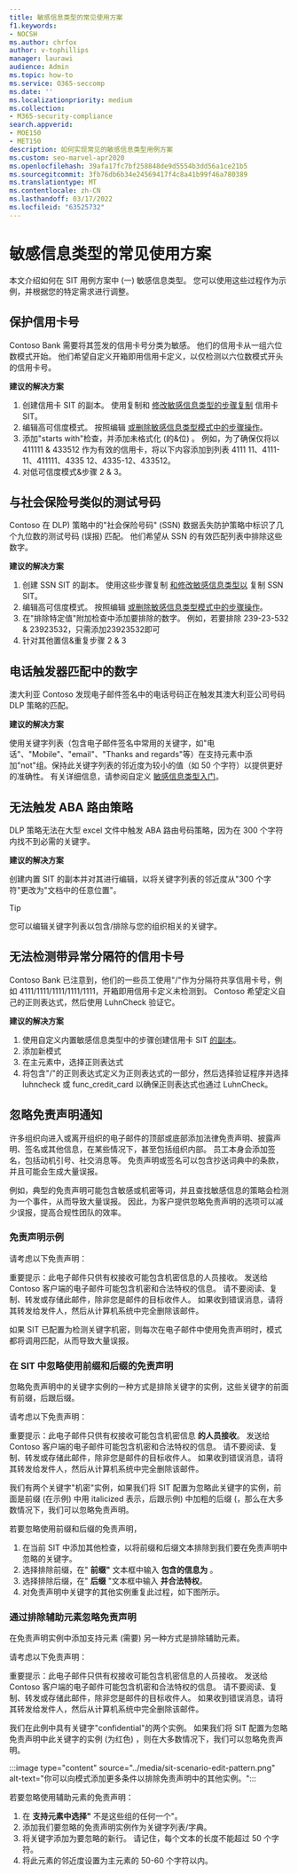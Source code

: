 ```yaml
---
title: 敏感信息类型的常见使用方案
f1.keywords:
- NOCSH
ms.author: chrfox
author: v-tophillips
manager: laurawi
audience: Admin
ms.topic: how-to
ms.service: O365-seccomp
ms.date: ''
ms.localizationpriority: medium
ms.collection:
- M365-security-compliance
search.appverid:
- MOE150
- MET150
description: 如何实现常见的敏感信息类型用例方案
ms.custom: seo-marvel-apr2020
ms.openlocfilehash: 39afa17fc7bf258848de9d5554b3dd56a1ce21b5
ms.sourcegitcommit: 3fb76db6b34e24569417f4c8a41b99f46a780389
ms.translationtype: MT
ms.contentlocale: zh-CN
ms.lasthandoff: 03/17/2022
ms.locfileid: "63525732"
---
```

# <a name="common-usage-scenarios-for-sensitive-information-types"></a>敏感信息类型的常见使用方案

本文介绍如何在 SIT 用例方案中 (一) 敏感信息类型。 您可以使用这些过程作为示例，并根据您的特定需求进行调整。

## <a name="protect-credit-card-numbers"></a>保护信用卡号

Contoso Bank 需要将其签发的信用卡号分类为敏感。 他们的信用卡从一组六位数模式开始。 他们希望自定义开箱即用信用卡定义，以仅检测以六位数模式开头的信用卡号。

**建议的解决方案**

1. 创建信用卡 SIT 的副本。 使用复制和 [修改敏感信息类型的步骤复制](create-a-custom-sensitive-information-type.md#copy-and-modify-a-sensitive-information-type) 信用卡 SIT。
1. 编辑高可信度模式。 按照编辑 [或删除敏感信息类型模式中的步骤操作](sit-get-started-exact-data-match-create-rule-package.md#edit-or-delete-the-sensitive-information-type-pattern)。
1. 添加"starts with"检查，并添加未格式化 (的&位) 。 例如，为了确保仅将以 411111 & 433512 作为有效的信用卡，将以下内容添加到列表 4111 11、4111-11、411111、4335 12、4335-12、433512。
1. 对低可信度模式&步骤 2 & 3。

## <a name="test-numbers-similar-to-social-security-numbers"></a>与社会保险号类似的测试号码

Contoso 在 DLP) 策略中的"社会保险号码" (SSN) 数据丢失防护策略中标识了几个九位数的测试号码 (误报) 匹配。 他们希望从 SSN 的有效匹配列表中排除这些数字。

**建议的解决方案**

1. 创建 SSN SIT 的副本。 使用这些步骤复制 [和修改敏感信息类型以](create-a-custom-sensitive-information-type.md#copy-and-modify-a-sensitive-information-type) 复制 SSN SIT。
1. 编辑高可信度模式。 按照编辑 [或删除敏感信息类型模式中的步骤操作](sit-get-started-exact-data-match-create-rule-package.md#edit-or-delete-the-sensitive-information-type-pattern)。
1. 在"排除特定值"附加检查中添加要排除的数字。 例如，若要排除 239-23-532 & 23923532，只需添加23923532即可
1. 针对其他置信&重复步骤 2 & 3

## <a name="phone-numbers-in-signature-trigger-match"></a>电话触发器匹配中的数字

澳大利亚 Contoso 发现电子邮件签名中的电话号码正在触发其澳大利亚公司号码 DLP 策略的匹配。

**建议的解决方案**

使用关键字列表（包含电子邮件签名中常用的关键字，如"电话"、"Mobile"、"email"、"Thanks and regards"等）在支持元素中添加"not"组。保持此关键字列表的邻近度为较小的值（如 50 个字符）以提供更好的准确性。 有关详细信息，请参阅自定义 [敏感信息类型入门](create-a-custom-sensitive-information-type.md)。

## <a name="unable-to-trigger-aba-routing-policy"></a>无法触发 ABA 路由策略

DLP 策略无法在大型 excel 文件中触发 ABA 路由号码策略，因为在 300 个字符内找不到必需的关键字。

**建议的解决方案**

创建内置 SIT 的副本并对其进行编辑，以将关键字列表的邻近度从"300 个字符"更改为"文档中的任意位置"。

> [!TIP]
> 您可以编辑关键字列表以包含/排除与您的组织相关的关键字。

## <a name="unable-to-detect-credit-card-numbers-with-unusual-delimiters"></a>无法检测带异常分隔符的信用卡号

Contoso Bank 已注意到，他们的一些员工使用"/"作为分隔符共享信用卡号，例如 4111/1111/1111/1111/1111，开箱即用信用卡定义未检测到。 Contoso 希望定义自己的正则表达式，然后使用 LuhnCheck 验证它。

**建议的解决方案**

1. 使用自定义内置敏感信息类型中的步骤创建信用卡 SIT [的副本](customize-a-built-in-sensitive-information-type.md)。
1. 添加新模式
1. 在主元素中，选择正则表达式
1. 将包含"/"的正则表达式定义为正则表达式的一部分，然后选择验证程序并选择 luhncheck 或 func_credit_card 以确保正则表达式也通过 LuhnCheck。

## <a name="ignore-a-disclaimer-notice"></a>忽略免责声明通知

许多组织向进入或离开组织的电子邮件的顶部或底部添加法律免责声明、披露声明、签名或其他信息，在某些情况下，甚至包括组织内部。 员工本身会添加签名，包括动机引号、社交消息等。 免责声明或签名可以包含抄送词典中的条款，并且可能会生成大量误报。  

例如，典型的免责声明可能包含敏感或机密等词，并且查找敏感信息的策略会检测为一个事件，从而导致大量误报。 因此，为客户提供忽略免责声明的选项可以减少误报，提高合规性团队的效率。

### <a name="example-of-disclaimer"></a>免责声明示例

请考虑以下免责声明：

重要提示：此电子邮件只供有权接收可能包含机密信息的人员接收。 发送给 Contoso 客户端的电子邮件可能包含机密和合法特权的信息。 请不要阅读、复制、转发或存储此邮件，除非您是邮件的目标收件人。 如果收到错误消息，请将其转发给发件人，然后从计算机系统中完全删除该邮件。

如果 SIT 已配置为检测关键字机密，则每次在电子邮件中使用免责声明时，模式都将调用匹配，从而导致大量误报。

### <a name="ignore-disclaimer-using-prefix-and-suffix-in-sit"></a>在 SIT 中忽略使用前缀和后缀的免责声明

忽略免责声明中的关键字实例的一种方式是排除关键字的实例，这些关键字的前面有前缀，后跟后缀。

请考虑以下免责声明：

重要提示：此电子邮件只供有权接收可能包含机密信息 **的人员接收**。 发送给 Contoso 客户端的电子邮件可能包含机密和合法特权的信息。 请不要阅读、复制、转发或存储此邮件，除非您是邮件的目标收件人。 如果收到错误消息，请将其转发给发件人，然后从计算机系统中完全删除该邮件。

我们有两个关键字"机密"实例，如果我们将 SIT 配置为忽略此关键字的实例，前面是前缀 (在示例) 中用 italicized 表示，后跟示例) 中加粗的后缀 (，那么在大多数情况下，我们可以忽略免责声明。

若要忽略使用前缀和后缀的免责声明，

1. 在当前 SIT 中添加其他检查，以将前缀和后缀文本排除到我们要在免责声明中忽略的关键字。
1. 选择排除前缀，在" **前缀"** 文本框中输入 **包含的信息为** 。
1. 选择排除后缀，在" **后缀** "文本框中输入 **并合法特权**。
1. 对免责声明中关键字的其他实例重复此过程，如下图所示。

### <a name="ignore-disclaimer-by-excluding-secondary-elements"></a>通过排除辅助元素忽略免责声明

在免责声明实例中添加支持元素 (需要) 另一种方式是排除辅助元素。

请考虑以下免责声明：

重要提示：此电子邮件只供有权接收可能包含机密信息的人员接收。 发送给 Contoso 客户端的电子邮件可能包含机密和合法特权的信息。 请不要阅读、复制、转发或存储此邮件，除非您是邮件的目标收件人。 如果收到错误消息，请将其转发给发件人，然后从计算机系统中完全删除该邮件。

我们在此例中具有关键字"confidential"的两个实例。 如果我们将 SIT 配置为忽略免责声明中此关键字的实例 (为红色) ，则在大多数情况下，我们可以忽略免责声明。

:::image type="content" source="../media/sit-scenario-edit-pattern.png" alt-text="你可以向模式添加更多条件以排除免责声明中的其他实例。":::

若要忽略使用辅助元素的免责声明：

1. 在 **支持元素中选择"** 不是这些组的任何一个"。
1. 添加我们要忽略的免责声明实例作为关键字列表/字典。
1. 将关键字添加为要忽略的新行。 请记住，每个文本的长度不能超过 50 个字符。
1. 将此元素的邻近度设置为主元素的 50-60 个字符以内。
